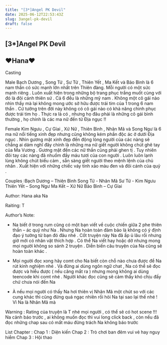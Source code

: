 ```yaml
---
title: "[3*]Angel PK Devil"
date: 2025-06-12T22:53:43Z
slug: 3angel-pk-devil
draft: false
---
```


## [3*]Angel PK Devil

## ♥Hana♥

Casting
 
Male
Bạch Dương , Song Tử , Sư Tử , Thiên Yết , Ma Kết và Bảo Bình là 6 nam thần có sức mạnh lớn nhất trên Thiên đàng. Mỗi người có một sức mạnh riêng . Luôn xuất hiện trong những bộ trang phục trắng muốt cùng với đó là đôi cánh thiên sứ . Cả 6 đều là những mỹ nam . Không một cô gái nào nhìn thấy mà lại không mong ước sở hữu được trái tim của 1 trong 6 nam thần . Cứ tưởng trên đời này không có cô gái nào có khả năng chinh phục được trái tim họ . Thực ra là có , nhưng họ đâu phải là những cô gái bình thường , họ chính là các ma nữ đến từ Địa ngục !!
 
Female
Kim Ngưu , Cự Gỉai , Xử Nữ , Thiên Bình , Nhân Mã và Song Ngư là 6 ma nữ nổi tiếng xinh đẹp nhưng cũng không kém phần độc ác ở dưới Địa ngục . Nhìn gương mặt xinh đẹp đến động lòng người của các nàng sẽ chẳng ai dám nghĩ đây chính là những ma nữ giết người không chút ghê tay của Ma Vương . Gương mặt đến các nữ thần cũng phải ghen tị . Tuy nhiên đôi tay các nàng đã nhuốm đầy máu tươi của con người . Luôn luôn lạnh lùng không chút biểu cảm , sẵn sàng giết người theo mệnh lệnh của chủ nhân . Xuất hiện với những chiếc váy tinh xảo màu đen và đôi cánh của quỷ .
 
Couples :Bạch Dương – Thiên Bình
Song Tử - Nhân Mã
Sư Tử - Kim Ngưu
Thiên Yết – Song Ngư
Ma Kết – Xử Nữ
Bảo Bình – Cự Gỉai
 
Author: Hana aka Na
 
Raiting: T
 
Author’s Note:
- Na biết ở trong rum cũng có một bạn viết về cuộc chiến giữa 2 phe thiên thần – ác quỷ như Na . Nhưng Na hoàn toàn đảm bảo là không có ý định đạo ý tưởng từ bạn đó đâu nhé . Cốt truyện này Na đã ấp ủ lâu rồi nhưng giờ mới có nhân vật thích hợp . Có thể Na viết hay hoặc dở nhưng mong mọi người không so sánh 2 truyện . Diễn biến câu truyện của Na cũng sẽ hoàn toàn khác .
 
- Mọi người đọc xong hãy comt cho Na biết còn chỗ nào chưa được để Na rút kinh nghiệm nhé . Và đừng ai dùng ngôn ngữ chat , Na có thể sẽ đọc được và hiểu được ( nếu căng mắt ra ) nhưng mong không ai dùng teencode khi comt nhé . Người khác đọc cũng sẽ cảm thấy khó chịu đấy chứ chưa nói đến Na 
 
- À nếu mọi người có thấy Na hơi thiên vị Nhân Mã một chút so với các cung khác thì cũng đừng quá ngạc nhiên rồi hỏi Na tại sao lại thế nhé ! Vì Na là Nhân Mã mà 
 
Warning : Rating của truyện là T nhé mọi người , có thể sẽ có hot scene !!! Na cảnh báo trước , ai không muốn đọc thì vui long click back , còn nếu đã đọc những chap sau có mất máu đừng trách Na không báo trước 
 
List Chapter :
Chap 1 : Diện kiến
Chap 2 : Trò chơi ban đêm vui vẻ hay nguy hiểm
Chap 3 : Hội thao